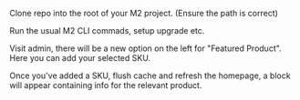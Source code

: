 Clone repo into the root of your M2 project. (Ensure the path is correct)

Run the usual M2 CLI commads, setup upgrade etc.

Visit admin, there will be a new option on the left for "Featured Product". Here you can add your selected SKU.

Once you've added a SKU, flush cache and refresh the homepage, a block will appear containing info for the relevant product. 
